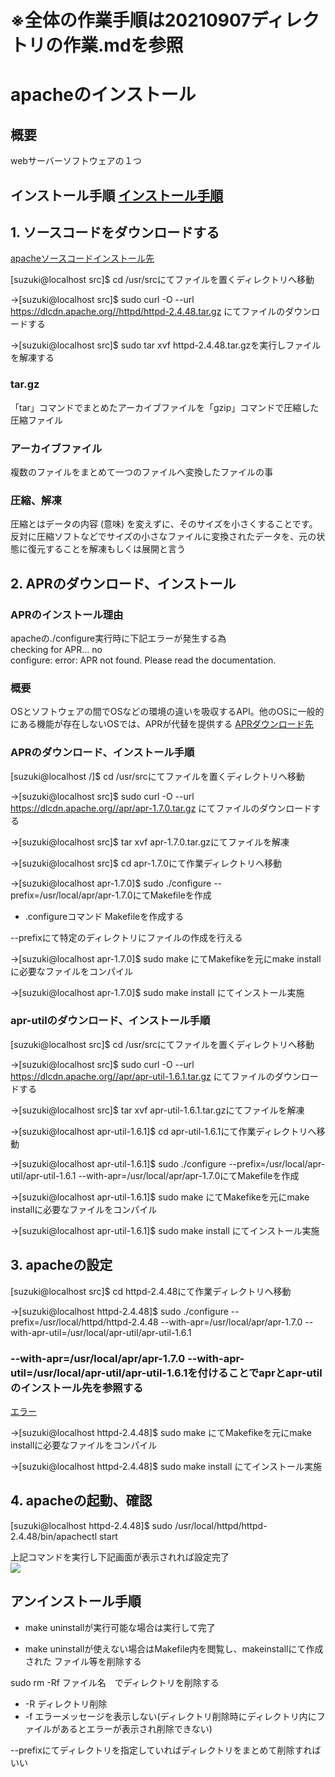 # ※全体の作業手順は20210907ディレクトリの作業.mdを参照

# apacheのインストール
## 概要
webサーバーソフトウェアの１つ

## インストール手順 [インストール手順](http://httpd.apache.org/docs/2.4/install.html)

## 1. ソースコードをダウンロードする

[apacheソースコードインストール先](http://httpd.apache.org/download.cgi)

[suzuki@localhost src]$ cd /usr/srcにてファイルを置くディレクトリへ移動

→[suzuki@localhost src]$ sudo curl -O --url https://dlcdn.apache.org//httpd/httpd-2.4.48.tar.gz にてファイルのダウンロードする

→[suzuki@localhost src]$ sudo tar xvf httpd-2.4.48.tar.gzを実行しファイルを解凍する

### tar.gz
「tar」コマンドでまとめたアーカイブファイルを「gzip」コマンドで圧縮した圧縮ファイル

### アーカイブファイル
複数のファイルをまとめて一つのファイルへ変換したファイルの事

### 圧縮、解凍
圧縮とはデータの内容 (意味) を変えずに、そのサイズを小さくすることです。反対に圧縮ソフトなどでサイズの小さなファイルに変換されたデータを、元の状態に復元することを解凍もしくは展開と言う

## 2. APRのダウンロード、インストール

### APRのインストール理由
apacheの./configure実行時に下記エラーが発生する為  
checking for APR... no  
configure: error: APR not found.  Please read the documentation.

### 概要  
OSとソフトウェアの間でOSなどの環境の違いを吸収するAPI。他のOSに一般的にある機能が存在しないOSでは、APRが代替を提供する
[APRダウンロード先](http://apr.apache.org/download.cgi)

### APRのダウンロード、インストール手順  
[suzuki@localhost /]$ cd /usr/srcにてファイルを置くディレクトリへ移動

→[suzuki@localhost src]$ sudo curl -O --url https://dlcdn.apache.org//apr/apr-1.7.0.tar.gz にてファイルのダウンロードする

→[suzuki@localhost src]$ tar xvf apr-1.7.0.tar.gzにてファイルを解凍

→[suzuki@localhost src]$ cd apr-1.7.0にて作業ディレクトリへ移動

→[suzuki@localhost apr-1.7.0]$ sudo ./configure --prefix=/usr/local/apr/apr-1.7.0にてMakefileを作成

- .configureコマンド
Makefileを作成する

--prefixにて特定のディレクトリにファイルの作成を行える

→[suzuki@localhost apr-1.7.0]$ sudo make にてMakefikeを元にmake installに必要なファイルをコンパイル

→[suzuki@localhost apr-1.7.0]$ sudo make install にてインストール実施

### apr-utilのダウンロード、インストール手順  
[suzuki@localhost src]$ cd /usr/srcにてファイルを置くディレクトリへ移動

→[suzuki@localhost src]$ sudo curl -O --url https://dlcdn.apache.org//apr/apr-util-1.6.1.tar.gz にてファイルのダウンロードする

→[suzuki@localhost src]$ tar xvf apr-util-1.6.1.tar.gzにてファイルを解凍

→[suzuki@localhost apr-util-1.6.1]$ cd apr-util-1.6.1にて作業ディレクトリへ移動

→[suzuki@localhost apr-util-1.6.1]$ sudo ./configure --prefix=/usr/local/apr-util/apr-util-1.6.1 --with-apr=/usr/local/apr/apr-1.7.0にてMakefileを作成

→[suzuki@localhost apr-util-1.6.1]$ sudo make にてMakefikeを元にmake installに必要なファイルをコンパイル

→[suzuki@localhost apr-util-1.6.1]$ sudo make install にてインストール実施


## 3. apacheの設定

[suzuki@localhost src]$ cd httpd-2.4.48にて作業ディレクトリへ移動

→[suzuki@localhost httpd-2.4.48]$ sudo ./configure --prefix=/usr/local/httpd/httpd-2.4.48 --with-apr=/usr/local/apr/apr-1.7.0 --with-apr-util=/usr/local/apr-util/apr-util-1.6.1

### --with-apr=/usr/local/apr/apr-1.7.0 --with-apr-util=/usr/local/apr-util/apr-util-1.6.1を付けることでaprとapr-utilのインストール先を参照する

[エラー](https://yohei-a.hatenablog.jp/entry/20120809/1344489131)

→[suzuki@localhost httpd-2.4.48]$ sudo make にてMakefikeを元にmake installに必要なファイルをコンパイル

→[suzuki@localhost httpd-2.4.48]$ sudo make install にてインストール実施

## 4. apacheの起動、確認

[suzuki@localhost httpd-2.4.48]$ sudo /usr/local/httpd/httpd-2.4.48/bin/apachectl start  

上記コマンドを実行し下記画面が表示されれば設定完了  
![](./apache起動完了.png)

## アンインストール手順

- make uninstallが実行可能な場合は実行して完了

- make uninstallが使えない場合はMakefile内を閲覧し、makeinstallにて作成された
ファイル等を削除する

sudo rm -Rf ファイル名　でディレクトリを削除する
- -R ディレクトリ削除
- -f エラーメッセージを表示しない(ディレクトリ削除時にディレクトリ内にファイルがあるとエラーが表示され削除できない)

--prefixにてディレクトリを指定していればディレクトリをまとめて削除すればいい